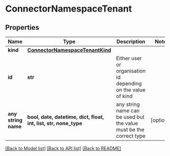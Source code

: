 # ConnectorNamespaceTenant


## Properties
Name | Type | Description | Notes
------------ | ------------- | ------------- | -------------
**kind** | [**ConnectorNamespaceTenantKind**](ConnectorNamespaceTenantKind.md) |  | 
**id** | **str** | Either user or organisation id depending on the value of kind | 
**any string name** | **bool, date, datetime, dict, float, int, list, str, none_type** | any string name can be used but the value must be the correct type | [optional]

[[Back to Model list]](../README.md#documentation-for-models) [[Back to API list]](../README.md#documentation-for-api-endpoints) [[Back to README]](../README.md)


